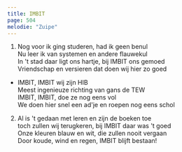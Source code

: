 ```yaml
---
title: IMBIT
page: 504
melodie: "Zuipe"
---  
```


1. Nog voor ik ging studeren, had ik geen benul  
Nu leer ik van systemen en andere flauwekul  
In 't stad daar ligt ons hartje, bij IMBIT ons gemoed  
Vriendschap en versieren dat doen wij hier zo goed  


- IMBIT, IMBIT wij zijn HIB  
Meest ingenieuze richting van gans de TEW  
IMBIT, IMBIT, doe ze nog eens vol  
We doen hier snel een ad'je en roepen nog eens schol  


2. Al is 't gedaan met leren en zijn de boeken toe  
toch zullen wij terugkeren, bij IMBIT daar was 't goed  
Onze kleuren blauw en wit, die zullen nooit vergaan  
Door koude, wind en regen, IMBIT blijft bestaan!  